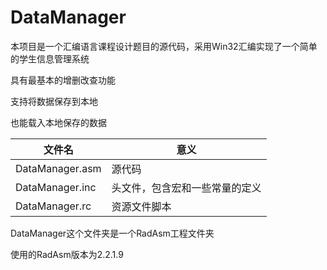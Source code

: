 # DataManager

本项目是一个汇编语言课程设计题目的源代码，采用Win32汇编实现了一个简单的学生信息管理系统

具有最基本的增删改查功能

支持将数据保存到本地

也能载入本地保存的数据

| 文件名          | 意义                           |
| --------------- | ------------------------------ |
| DataManager.asm | 源代码                         |
| DataManager.inc | 头文件，包含宏和一些常量的定义 |
| DataManager.rc  | 资源文件脚本                   |

DataManager这个文件夹是一个RadAsm工程文件夹

使用的RadAsm版本为2.2.1.9

